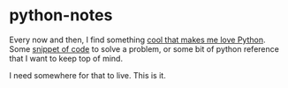 # python-notes

Every now and then, I find something [cool that makes me love Python](./COOL.MD). Some [snippet of code](./SNIPPET.MD) to solve a problem, or some bit of python reference that I want to keep top of mind.

I need somewhere for that to live. This is it.
